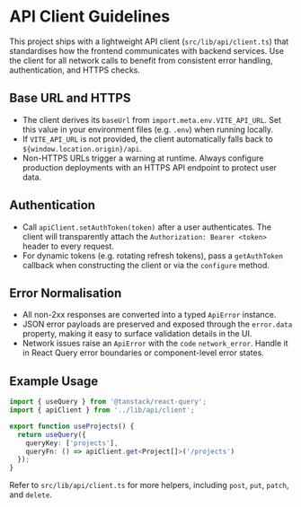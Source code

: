 # API Client Guidelines

This project ships with a lightweight API client (`src/lib/api/client.ts`) that standardises how the frontend communicates with backend services. Use the client for all network calls to benefit from consistent error handling, authentication, and HTTPS checks.

## Base URL and HTTPS

- The client derives its `baseUrl` from `import.meta.env.VITE_API_URL`. Set this value in your environment files (e.g. `.env`) when running locally.
- If `VITE_API_URL` is not provided, the client automatically falls back to `${window.location.origin}/api`.
- Non-HTTPS URLs trigger a warning at runtime. Always configure production deployments with an HTTPS API endpoint to protect user data.

## Authentication

- Call `apiClient.setAuthToken(token)` after a user authenticates. The client will transparently attach the `Authorization: Bearer <token>` header to every request.
- For dynamic tokens (e.g. rotating refresh tokens), pass a `getAuthToken` callback when constructing the client or via the `configure` method.

## Error Normalisation

- All non-2xx responses are converted into a typed `ApiError` instance.
- JSON error payloads are preserved and exposed through the `error.data` property, making it easy to surface validation details in the UI.
- Network issues raise an `ApiError` with the `code` `network_error`. Handle it in React Query error boundaries or component-level error states.

## Example Usage

```ts
import { useQuery } from '@tanstack/react-query';
import { apiClient } from '../lib/api/client';

export function useProjects() {
  return useQuery({
    queryKey: ['projects'],
    queryFn: () => apiClient.get<Project[]>('/projects')
  });
}
```

Refer to `src/lib/api/client.ts` for more helpers, including `post`, `put`, `patch`, and `delete`.
